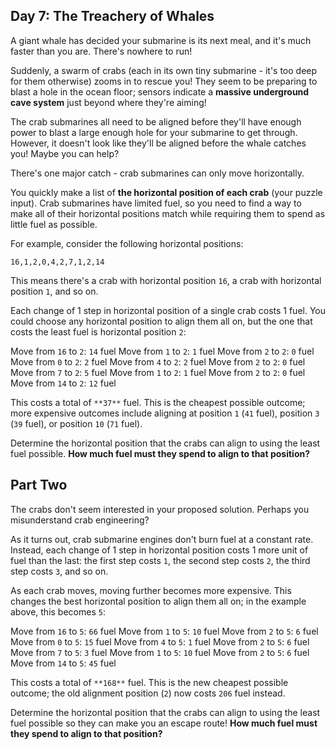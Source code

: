 ## Day 7: The Treachery of Whales

A giant whale has decided your submarine is its next meal, and it's much faster than you are. There's nowhere to run!

Suddenly, a swarm of crabs (each in its own tiny submarine - it's too deep for them otherwise) zooms in to rescue you! They seem to be preparing to blast a hole in the ocean floor; sensors indicate a **massive underground cave system** just beyond where they're aiming!

The crab submarines all need to be aligned before they'll have enough power to blast a large enough hole for your submarine to get through. However, it doesn't look like they'll be aligned before the whale catches you! Maybe you can help?

There's one major catch - crab submarines can only move horizontally.

You quickly make a list of **the horizontal position of each crab** (your puzzle input). Crab submarines have limited fuel, so you need to find a way to make all of their horizontal positions match while requiring them to spend as little fuel as possible.

For example, consider the following horizontal positions:

```text
16,1,2,0,4,2,7,1,2,14
```

This means there's a crab with horizontal position `16`, a crab with horizontal position `1`, and so on.

Each change of 1 step in horizontal position of a single crab costs 1 fuel. You could choose any horizontal position to align them all on, but the one that costs the least fuel is horizontal position `2`:


Move from `16` to `2`: `14` fuel
Move from `1` to `2`: `1` fuel
Move from `2` to `2`: `0` fuel
Move from `0` to `2`: `2` fuel
Move from `4` to `2`: `2` fuel
Move from `2` to `2`: `0` fuel
Move from `7` to `2`: `5` fuel
Move from `1` to `2`: `1` fuel
Move from `2` to `2`: `0` fuel
Move from `14` to `2`: `12` fuel


This costs a total of `**37**` fuel. This is the cheapest possible outcome; more expensive outcomes include aligning at position `1` (`41` fuel), position `3` (`39` fuel), or position `10` (`71` fuel).

Determine the horizontal position that the crabs can align to using the least fuel possible. **How much fuel must they spend to align to that position?**

## Part Two

The crabs don't seem interested in your proposed solution. Perhaps you misunderstand crab engineering?

As it turns out, crab submarine engines don't burn fuel at a constant rate. Instead, each change of 1 step in horizontal position costs 1 more unit of fuel than the last: the first step costs `1`, the second step costs `2`, the third step costs `3`, and so on.

As each crab moves, moving further becomes more expensive. This changes the best horizontal position to align them all on; in the example above, this becomes `5`:


Move from `16` to `5`: `66` fuel
Move from `1` to `5`: `10` fuel
Move from `2` to `5`: `6` fuel
Move from `0` to `5`: `15` fuel
Move from `4` to `5`: `1` fuel
Move from `2` to `5`: `6` fuel
Move from `7` to `5`: `3` fuel
Move from `1` to `5`: `10` fuel
Move from `2` to `5`: `6` fuel
Move from `14` to `5`: `45` fuel


This costs a total of `**168**` fuel. This is the new cheapest possible outcome; the old alignment position (`2`) now costs `206` fuel instead.

Determine the horizontal position that the crabs can align to using the least fuel possible so they can make you an escape route! **How much fuel must they spend to align to that position?**
